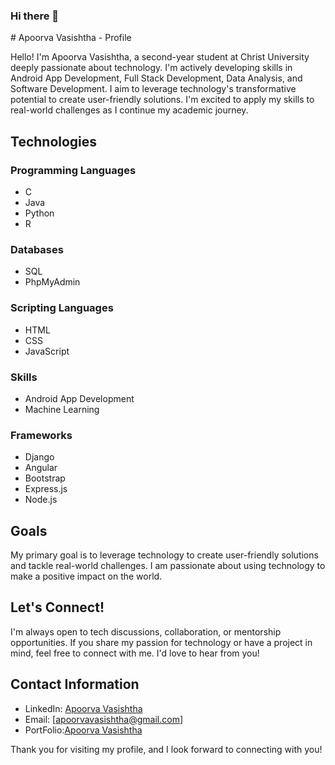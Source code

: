 ### Hi there 👋

<!--
**apoorva240/apoorva240** is a ✨ _special_ ✨ repository because its `README.md` (this file) appears on your GitHub profile.

Here are some ideas to get you started:

- 🔭 I’m currently working on ...
- 🌱 I’m currently learning ...
- 👯 I’m looking to collaborate on ...
- 🤔 I’m looking for help with ...
- 💬 Ask me about ...
- 📫 How to reach me: ...
- 😄 Pronouns: ...
- ⚡ Fun fact: ...
--># Apoorva Vasishtha - Profile

Hello! I'm Apoorva Vasishtha, a second-year student at Christ University deeply passionate about technology. I'm actively developing skills in Android App Development, Full Stack Development, Data Analysis, and Software Development. I aim to leverage technology's transformative potential to create user-friendly solutions. I'm excited to apply my skills to real-world challenges as I continue my academic journey.

## Technologies

### Programming Languages
- C
- Java
- Python
- R

### Databases
- SQL
- PhpMyAdmin

### Scripting Languages
- HTML
- CSS
- JavaScript

### Skills
- Android App Development
- Machine Learning

### Frameworks
- Django
- Angular
- Bootstrap
- Express.js
- Node.js

## Goals

My primary goal is to leverage technology to create user-friendly solutions and tackle real-world challenges. I am passionate about using technology to make a positive impact on the world.

## Let's Connect!

I'm always open to tech discussions, collaboration, or mentorship opportunities. If you share my passion for technology or have a project in mind, feel free to connect with me. I'd love to hear from you!

## Contact Information

- LinkedIn: [Apoorva Vasishtha](www.linkedin.com/in/apoorva-vasishtha-3000241b1)
- Email: [apoorvavasishtha@gmail.com]
- PortFolio:[Apoorva Vasishtha](https://kaleidoscopic-quokka-d10008.netlify.app/)

Thank you for visiting my profile, and I look forward to connecting with you!

